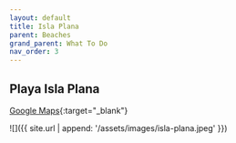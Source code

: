 ```yaml
---
layout: default
title: Isla Plana
parent: Beaches
grand_parent: What To Do
nav_order: 3
---
```


## Playa Isla Plana

[Google Maps](https://www.google.com/maps/place/Playa+Isla+Plana/@37.5741128,-1.2046573,18z/data=!4m13!1m7!3m6!1s0xd635f65d66937d3:0x57d4059785cbe229!2sPlaya+Isla+Plana!3b1!8m2!3d37.5742199!4d-1.2046981!3m4!1s0xd635f65d66937d3:0x57d4059785cbe229!8m2!3d37.5742199!4d-1.2046981){:target="_blank"}

![]({{ site.url | append: '/assets/images/isla-plana.jpeg' }})
